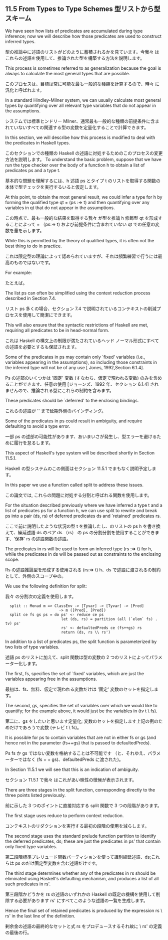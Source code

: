 ## 11.5 From Types to Type Schemes 型リストから型スキーム

We have seen how lists of predicates are accumulated during type inference; now we will describe how those predicates are used to construct inferred types.

型の推論中に述語のリストがどのように蓄積されるかを見ています。今我々 はこれらの述語を使用して、推論された型を構築する方法を説明します。

This process is sometimes referred to as generalization because the goal is always to calculate the most general types that are possible.

このプロセスは、目標は常に可能な最も一般的な種類を計算するので、時々 に汎化と呼ばれます。

In a standard Hindley-Milner system, we can usually calculate most general types by quantifying over all relevant type variables that do not appear in the assumptions.

システムでは標準ヒンドリー Milner、通常最も一般的な種類の前提条件に含まれていないすべての関連する型の変数を定量化することで計算できます。

In this section, we will describe how this process is modified to deal with the predicates in Haskell types.

このセクションでの種類の Haskell の述語に対処するためのこのプロセスの変更方法を説明します。
To understand the basic problem, suppose that we have run the type checker over the body of a function h to obtain a list of predicates ps and a type t.

基本的な問題を理解するには、h 述語 ps とタイプ t のリストを取得する関数の本体で型チェックを実行するいると仮定します。

At this point, to obtain the most general result, we could infer a type for h by forming the qualified type qt = (ps :=> t) and then quantifying over any variables in qt that do not appear in the assumptions.

この時点で、最も一般的な結果を取得する我々 が型を推論 h 修飾型 qt を形成することによって = （ps:=> t) および前提条件に含まれていない qt での任意の変数を量を示します。

While this is permitted by the theory of qualified types, it is often not the best thing to do in practice.

これは限定型の理論によって認められていますが、それは頻繁練習で行うには最高のものではないです。

For example:

たとえば。

The list ps can often be simplified using the context reduction process described in Section 7.4.

リスト ps 多くの場合、セクション 7.4 で説明されているコンテキストの削減プロセスを使用して簡潔にできます。

This will also ensure that the syntactic restrictions of Haskell are met, requiring all predicates to be in head-normal form.

これは Haskell の構文上の制限が満たされているヘッド ノーマル形式にすべての述語を必要とするも保証されます。

Some of the predicates in ps may contain only `fixed' variables (i.e., variables appearing in the assumptions), so including those constraints in the inferred type will not be of any use [ Jones, 1992,Section 6.1.4].

Ps の述部のいくつかは '固定' 変数 (すなわち、仮定で現われる変数) のみを含めることができます、任意の使用 [ジョーンズ、1992 年、セクション 6.1.4] されませんので、推論される型にこれらの制約を含みます。

These predicates should be `deferred' to the enclosing bindings.

これらの述語が '' まで延期外側のバインディング。

Some of the predicates in ps could result in ambiguity, and require defaulting to avoid a type error.

一部 ps の述部の可能性があります、あいまいさが発生し、型エラーを避けるために履行を怠るします。

This aspect of Haskell's type system will be described shortly in Section 11.5.1.

Haskell の型システムのこの側面はセクション 11.5.1 でまもなく説明予定します。

In this paper we use a function called split to address these issues.

この論文では, これらの問題に対処する分割と呼ばれる関数を使用します。

For the situation described previously where we have inferred a type t and a list of predicates ps for a function h, we can use split to rewrite and break ps into a pair (ds, rs) of deferred predicates ds and `retained' predicates rs.

ここで前に説明したような状況の型 t を推論したし、のリストの ps h を書き換えて、繰延述語 ds のペア ds （rs） の ps の分割分割を使用することができます、'保存' rs の述語関数の述語。

The predicates in rs will be used to form an inferred type (rs :=> t) for h, while the predicates in ds will be passed out as constraints to the enclosing scope.

Rs の述語推論型を形成する使用される (rs:=> t) h、ds で述語に渡されるの制約として、外側のスコープ中の。

We use the following definition for split:

我々 の分割次の定義を使用します。

	  split :: Monad m => ClassEnv -> [Tyvar] -> [Tyvar] -> [Pred]
	                        -> m ([Pred], [Pred])
	  split ce fs gs ps = do ps' <- reduce ce ps
	                         let (ds, rs) = partition (all (`elem` fs) . tv) ps'
	                         rs' <- defaultedPreds ce (fs++gs) rs
	                         return (ds, rs \\ rs')

In addition to a list of predicates ps, the split function is parameterized by two lists of type variables.

述語 ps のリストに加えて、split 関数は型の変数の 2 つのリストによってパラメーター化します。

The first, fs, specifies the set of `fixed' variables, which are just the variables appearing free in the assumptions.

最初は、fs、無料、仮定で現われる変数だけは '固定' 変数のセットを指定します。

The second, gs, specifies the set of variables over which we would like to quantify; for the example above, it would just be the variables in (tv t \\ fs).

第二に、gs をしたいと思います定量化; 変数のセットを指定します上記の例のためだけであろうで変数 (テレビ t \\ fs)。

It is possible for ps to contain variables that are not in either fs or gs (and hence not in the parameter (fs++gs) that is passed to defaultedPreds).

Ps fs か gs ではない変数を格納することは不可能です （と、それゆえ、パラメーターではなく (fs + + gs)、defaultedPreds に渡された)。

In Section 11.5.1 we will see that this is an indication of ambiguity.

セクション 11.5.1 で我々 はこれがあい昧性の徴候が表示されます。

There are three stages in the split function, corresponding directly to the three points listed previously.

前に示した 3 つのポイントに直接対応する split 関数で 3 つの段階があります。

The first stage uses reduce to perform context reduction.

コンテキストのリダクションを実行する最初の段階の使用を減らします。

The second stage uses the standard prelude function partition to identify the deferred predicates, ds; these are just the predicates in ps' that contain only fixed type variables.

第二段階標準プレリュード関数パーティションを使って識別繰延述語、ds;これらは ps のだけ固定型変数を含む述語だけです。

The third stage determines whether any of the predicates in rs should be eliminated using Haskell's defaulting mechanism, and produces a list of all such predicates in rs'.

第三段階かどうかを rs の述語のいずれかの Haskell の既定の機構を使用して削除する必要があります rs' にすべてこのような述語の一覧を生成します。

Hence the final set of retained predicates is produced by the expression rs \\ rs' in the last line of the definition.

剰余金の述語の最終的なセットと式 rs をプロデュースするそれ故に \\ rs' の定義の最後の行。

